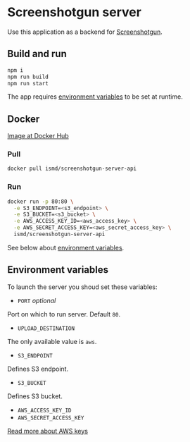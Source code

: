 # Screenshotgun server

Use this application as a backend for [Screenshotgun](https://github.com/ismd/screenshotgun).

## Build and run

``` sh
npm i
npm run build
npm run start
```

The app requires [environment variables](#environment-variables) to be set at runtime.

## Docker

[Image at Docker Hub](https://hub.docker.com/r/ismd/screenshotgun-server-api)

### Pull

``` sh
docker pull ismd/screenshotgun-server-api
```

### Run

``` sh
docker run -p 80:80 \
  -e S3_ENDPOINT=<s3_endpoint> \
  -e S3_BUCKET=<s3_bucket> \
  -e AWS_ACCESS_KEY_ID=<aws_access_key> \
  -e AWS_SECRET_ACCESS_KEY=<aws_secret_access_key> \
  ismd/screenshotgun-server-api
```

See below about [environment variables](#environment-variables).

## Environment variables

To launch the server you shoud set these variables:

  * `PORT` *optional*
  
  Port on which to run server. Default `80`.

  * `UPLOAD_DESTINATION`

  The only available value is `aws`.

  * `S3_ENDPOINT`

  Defines S3 endpoint.
  
  * `S3_BUCKET`

  Defines S3 bucket.

  * `AWS_ACCESS_KEY_ID`
  * `AWS_SECRET_ACCESS_KEY`
  
  [Read more about AWS keys](https://docs.aws.amazon.com/credref/latest/refdocs/setting-global-aws_access_key_id.html)

